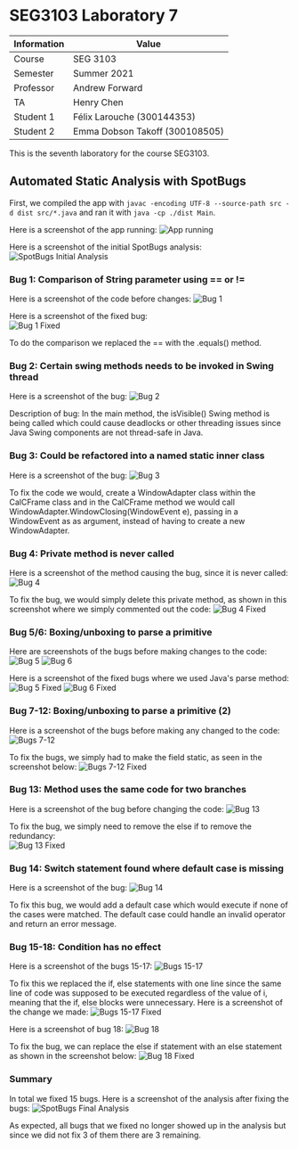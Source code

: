 # SEG3103 Laboratory 7

| Information | Value |
| --- | --- |
| Course | SEG 3103 |
| Semester | Summer 2021 |
| Professor | Andrew Forward |
| TA | Henry Chen |
| Student 1 | Félix Larouche (300144353) |
| Student 2 | Emma Dobson Takoff (300108505) |

This is the seventh laboratory for the course SEG3103.

## Automated Static Analysis with SpotBugs

First, we compiled the app with `javac -encoding UTF-8 --source-path src -d dist src/*.java` and ran it with `java -cp ./dist Main`.

Here is a screenshot of the app running:
![App running](assets/AppRunning.png)

Here is a screenshot of the initial SpotBugs analysis:
![SpotBugs Initial Analysis](assets/SpotBugRunning.png)

### Bug 1: Comparison of String parameter using == or !=

Here is a screenshot of the code before changes:
![Bug 1](assets/Bug1_SpotBug.png)

Here is a screenshot of the fixed bug:\
![Bug 1 Fixed](assets/Bug1_Fixed.png)

To do the comparison we replaced the == with the .equals() method.

### Bug 2: Certain swing methods needs to be invoked in Swing thread

Here is a screenshot of the bug:
![Bug 2](assets/Bug2_SpotBug.png)

Description of bug: In the main method, the isVisible() Swing method is being called which could cause deadlocks or other threading issues since Java Swing components are not thread-safe in Java.

### Bug 3: Could be refactored into a named static inner class

Here is a screenshot of the bug:
![Bug 3](assets/Bug3_SpotBug.png)

To fix the code we would, create a WindowAdapter class within the CalCFrame class and in the CalCFrame method we would call WindowAdapter.WindowClosing(WindowEvent e), passing in a WindowEvent as as argument, instead of having to create a new WindowAdapter.

### Bug 4: Private method is never called

Here is a screenshot of the method causing the bug, since it is never called:
![Bug 4](assets/Bug4_SpotBug.png)

To fix the bug, we would simply delete this private method, as shown in this screenshot where we simply commented out the code:
![Bug 4 Fixed](assets/Bug4_Fixed.png)

### Bug 5/6: Boxing/unboxing to parse a primitive

Here are screenshots of the bugs before making changes to the code:
![Bug 5](assets/Bug5_SpotBug.png)
![Bug 6](assets/Bug6_SpotBug.png)

Here is a screenshot of the fixed bugs where we used Java's parse method:
![Bug 5 Fixed](assets/Bug5_Fixed.png)
![Bug 6 Fixed](assets/Bug6_Fixed.png)

### Bug 7-12: Boxing/unboxing to parse a primitive (2)

Here is a screenshot of the bugs before making any changed to the code:
![Bugs 7-12](assets/Bug7-12_SpotBug.png)

To fix the bugs, we simply had to make the field static, as seen in the screenshot below:
![Bugs 7-12 Fixed](assets/Bug7-12_Fixed.png)

### Bug 13: Method uses the same code for two branches

Here is a screenshot of the bug before changing the code:
![Bug 13](assets/Bug13_SpotBug.png)

To fix the bug, we simply need to remove the else if to remove the redundancy:\
![Bug 13 Fixed](assets/Bug13_Fixed.png)

### Bug 14: Switch statement found where default case is missing

Here is a screenshot of the bug:
![Bug 14](assets/Bug14_SpotBug.png)

To fix this bug, we would add a default case which would execute if none of the cases were matched. The default case could handle an invalid operator and return an error message.

### Bug 15-18: Condition has no effect

Here is a screenshot of the bugs 15-17:
![Bugs 15-17](assets/Bug15-17_SpotBug.PNG)

To fix this we replaced the if, else statements with one line since the same line of code was supposed to be executed regardless of the value of i, meaning that the if, else blocks were unnecessary. Here is a screenshot of the change we made:
![Bugs 15-17 Fixed](assets/Bug15-17_Fixed.PNG)

Here is a screenshot of bug 18:
![Bug 18](assets/Bug18_SpotBug.png)

To fix the bug, we can replace the else if statement with an else statement as shown in the screenshot below:
![Bug 18 Fixed](assets/Bug18_Fixed.png)

### Summary
In total we fixed 15 bugs. Here is a screenshot of the analysis after fixing the bugs:
![SpotBugs Final Analysis](assets/SpotBug_FinalResult.PNG)

As expected, all bugs that we fixed no longer showed up in the analysis but since we did not fix 3 of them there are 3 remaining.

